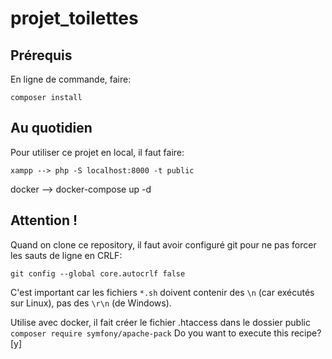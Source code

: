 # projet_toilettes

## Prérequis

En ligne de commande, faire:

```
composer install
```

## Au quotidien

Pour utiliser ce projet en local, il faut faire:

```
xampp --> php -S localhost:8000 -t public
```

docker --> docker-compose up -d

## Attention !

Quand on clone ce repository, il faut avoir configuré git pour ne pas forcer les sauts de ligne en CRLF:

`git config --global core.autocrlf false`

C'est important car les fichiers `*.sh` doivent contenir des `\n` (car exécutés sur Linux), pas des `\r\n` (de Windows).

Utilise avec docker, il fait créer le fichier .htaccess dans le dossier public
`composer require symfony/apache-pack`
Do you want to execute this recipe? [y]